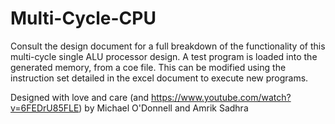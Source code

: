 Multi-Cycle-CPU
==============

Consult the design document for a full breakdown of the functionality of this multi-cycle single ALU processor design. A test program is loaded into the generated memory, from a coe file. This can be modified using the instruction set detailed in the excel document to execute new programs. 

Designed with love and care (and https://www.youtube.com/watch?v=6FEDrU85FLE) by Michael O'Donnell and Amrik Sadhra 
